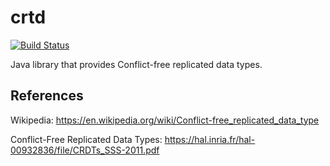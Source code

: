 # crtd

[![Build Status](https://travis-ci.com/merlinosayimwen/crdt.svg?branch=master)](https://travis-ci.com/merlinosayimwen/crdt)

Java library that provides Conflict-free replicated data types.

## References

Wikipedia: https://en.wikipedia.org/wiki/Conflict-free_replicated_data_type

Conflict-Free Replicated Data Types: https://hal.inria.fr/hal-00932836/file/CRDTs_SSS-2011.pdf